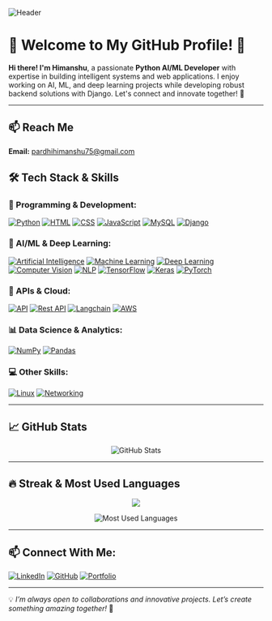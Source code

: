 ![Header](https://external-content.duckduckgo.com/iu/?u=https%3A%2F%2Fraw.githubusercontent.com%2Fsimon-zerisenay%2Fsimon-zerisenay%2Fmain%2Fwork.gif&f=1&nofb=1&ipt=f185af3c8df9308e6ddb98bfe095642c4ea232c35f8745e4ce04d150b47e4871&ipo=images)

# 🚀 Welcome to My GitHub Profile! 👋

**Hi there! I'm Himanshu**, a passionate **Python AI/ML Developer** with expertise in building intelligent systems and web applications. I enjoy working on AI, ML, and deep learning projects while developing robust backend solutions with Django. Let's connect and innovate together! 🌟

---

## 📫 Reach Me  

**Email:** [pardhihimanshu75@gmail.com](mailto:pardhihimanshu75@gmail.com)  



## 🛠️ Tech Stack & Skills

### 🚀 Programming & Development:
[![Python](https://img.shields.io/badge/Python-3776AB?style=for-the-badge&logo=python&logoColor=white)](https://www.python.org/)
[![HTML](https://img.shields.io/badge/HTML-E34F26?style=for-the-badge&logo=html5&logoColor=white)](https://developer.mozilla.org/en-US/docs/Web/HTML)
[![CSS](https://img.shields.io/badge/CSS-1572B6?style=for-the-badge&logo=css3&logoColor=white)](https://developer.mozilla.org/en-US/docs/Web/CSS)
[![JavaScript](https://img.shields.io/badge/JavaScript-F7DF1E?style=for-the-badge&logo=javascript&logoColor=black)](https://developer.mozilla.org/en-US/docs/Web/JavaScript)
[![MySQL](https://img.shields.io/badge/MySQL-4479A1?style=for-the-badge&logo=mysql&logoColor=white)](https://www.mysql.com/)
[![Django](https://img.shields.io/badge/Django-092E20?style=for-the-badge&logo=django&logoColor=white)](https://www.djangoproject.com/)

### 🧠 AI/ML & Deep Learning:
[![Artificial Intelligence](https://img.shields.io/badge/Artificial%20Intelligence-000000?style=for-the-badge&logo=openai&logoColor=white)](https://www.geeksforgeeks.org/artificial-intelligence/)
[![Machine Learning](https://img.shields.io/badge/Machine%20Learning-00C853?style=for-the-badge&logo=ai&logoColor=white)](https://www.tutorialspoint.com/machine_learning/index.htm)
[![Deep Learning](https://img.shields.io/badge/Deep%20Learning-6200EA?style=for-the-badge&logo=brain&logoColor=white)](https://www.geeksforgeeks.org/deep-learning-tutorial/)
[![Computer Vision](https://img.shields.io/badge/Computer%20Vision-FFA000?style=for-the-badge&logo=opencv&logoColor=white)](https://www.geeksforgeeks.org/computer-vision/)
[![NLP](https://img.shields.io/badge/NLP-8E44AD?style=for-the-badge&logo=ai&logoColor=white)](https://www.geeksforgeeks.org/natural-language-processing-overview/)
[![TensorFlow](https://img.shields.io/badge/TensorFlow-FF6F00?style=for-the-badge&logo=tensorflow&logoColor=white)](https://www.tensorflow.org/)
[![Keras](https://img.shields.io/badge/Keras-D00000?style=for-the-badge&logo=keras&logoColor=white)](https://www.tensorflow.org/guide/keras)
[![PyTorch](https://img.shields.io/badge/PyTorch-EE4C2C?style=for-the-badge&logo=pytorch&logoColor=white)](https://pytorch.org/)


### 📡 APIs & Cloud:
[![API](https://img.shields.io/badge/API-0052CC?style=for-the-badge&logo=api&logoColor=white)](https://www.geeksforgeeks.org/what-is-an-api/)
[![Rest API](https://img.shields.io/badge/Rest%20API-FF5722?style=for-the-badge&logo=api&logoColor=white)](https://www.geeksforgeeks.org/rest-api-introduction/)
[![Langchain](https://img.shields.io/badge/Langchain-000000?style=for-the-badge&logo=langchain&logoColor=white)](https://www.langchain.com/)
[![AWS](https://img.shields.io/badge/AWS-FF9900?style=for-the-badge&logo=amazon-aws&logoColor=white)](https://aws.amazon.com/)

### 📊 Data Science & Analytics:
[![NumPy](https://img.shields.io/badge/NumPy-013243?style=for-the-badge&logo=numpy&logoColor=white)](https://numpy.org/)
[![Pandas](https://img.shields.io/badge/Pandas-150458?style=for-the-badge&logo=pandas&logoColor=white)](https://pandas.pydata.org/)

### 💻 Other Skills:
[![Linux](https://img.shields.io/badge/Linux-FCC624?style=for-the-badge&logo=linux&logoColor=black)](https://www.geeksforgeeks.org/introduction-to-linux-operating-system/)
[![Networking](https://img.shields.io/badge/Networking-0078D7?style=for-the-badge&logo=cisco&logoColor=white)](https://www.geeksforgeeks.org/basics-computer-networking/)

---

## 📈 GitHub Stats

<p align="center">
  <img src="https://github-readme-stats.vercel.app/api?username=himanshupardhi14&show_icons=true&theme=radical" alt="GitHub Stats"/>
</p>

---

## 🔥 Streak & Most Used Languages

<p align="center">
  <img src="https://github-readme-streak-stats.herokuapp.com/?user=himanshupardhi14&theme=radical"/>
</p>
<p align="center">
  <img src="https://github-readme-stats.vercel.app/api/top-langs/?username=himanshupardhi14&langs_count=3&theme=radical&layout=compact&hide=javascript" alt="Most Used Languages"/>
</p>

---

## 📫 Connect With Me:

[![LinkedIn](https://img.shields.io/badge/LinkedIn-0077B5?style=for-the-badge&logo=linkedin&logoColor=white)](https://www.linkedin.com/in/himanshu-pardhi-89b5a8254/)
[![GitHub](https://img.shields.io/badge/GitHub-181717?style=for-the-badge&logo=github&logoColor=white)](https://github.com/himanshupardhi14)
[![Portfolio](https://img.shields.io/badge/Portfolio-FF5722?style=for-the-badge&logo=google-chrome&logoColor=white)](https://your-portfolio-link.com)

---

💡 *I’m always open to collaborations and innovative projects. Let’s create something amazing together!* 🚀
